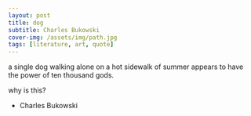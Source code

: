 ```yaml
---
layout: post
title: dog
subtitle: Charles Bukowski
cover-img: /assets/img/path.jpg
tags: [literature, art, quote]
---
```



a single dog
walking alone on a hot sidewalk of
summer
appears to have the power
of ten thousand gods.

why is this?

- Charles Bukowski


